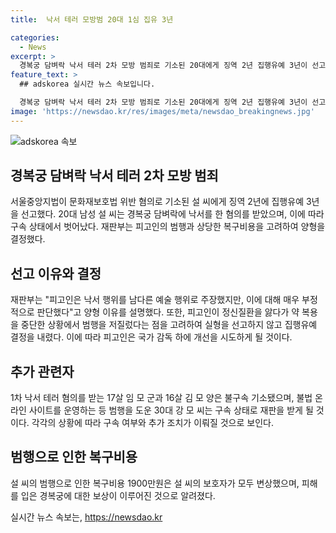 ```yaml
---
title:  낙서 테러 모방범 20대 1심 집유 3년

categories:
  - News
excerpt: >
  경복궁 담벼락 낙서 테러 2차 모방 범죄로 기소된 20대에게 징역 2년 집행유예 3년이 선고되었다. 재판부는 이를 불량한 행위로 규정하며 정신질환 등을 감안해 유예 결정을 했다. 해당 범행으로 인한 1900만원의 복구비용은 가족이 부담했다. 1차 범행과 연관된 17살과 16살의 피의자는 불구속 기소됐으며, 관련 온라인 사이트 운영자 등도 재판을 기다리고 있다.
feature_text: >
  ## adskorea 실시간 뉴스 속보입니다.

  경복궁 담벼락 낙서 테러 2차 모방 범죄로 기소된 20대에게 징역 2년 집행유예 3년이 선고되었다. 재판부는 이를 불량한 행위로 규정하며 정신질환 등을 감안해 유예 결정을 했다. 해당 범행으로 인한 1900만원의 복구비용은 가족이 부담했다. 1차 범행과 연관된 17살과 16살의 피의자는 불구속 기소됐으며, 관련 온라인 사이트 운영자 등도 재판을 기다리고 있다.
image: 'https://newsdao.kr/res/images/meta/newsdao_breakingnews.jpg'
---
```


<p><img src="https://newsdao.kr/res/images/meta/newsdao_breakingnews.jpg" alt="adskorea 속보" /></p>

<h2 data-ke-size="size26">경복궁 담벼락 낙서 테러 2차 모방 범죄</h2>

<p data-ke-size="size16">서울중앙지법이 문화재보호법 위반 혐의로 기소된 설 씨에게 징역 2년에 집행유예 3년을 선고했다. 20대 남성 설 씨는 경복궁 담벼락에 낙서를 한 혐의를 받았으며, 이에 따라 구속 상태에서 벗어났다. 재판부는 피고인의 범행과 상당한 복구비용을 고려하여 양형을 결정했다.</p>

<h2 data-ke-size="size26">선고 이유와 결정</h2>

<p data-ke-size="size16">재판부는 "피고인은 낙서 행위를 남다른 예술 행위로 주장했지만, 이에 대해 매우 부정적으로 판단했다"고 양형 이유를 설명했다. 또한, 피고인이 정신질환을 앓다가 약 복용을 중단한 상황에서 범행을 저질렀다는 점을 고려하여 실형을 선고하지 않고 집행유예 결정을 내렸다. 이에 따라 피고인은 국가 감독 하에 개선을 시도하게 될 것이다.</p>

<h2 data-ke-size="size26">추가 관련자</h2>

<p data-ke-size="size16">1차 낙서 테러 혐의를 받는 17살 임 모 군과 16살 김 모 양은 불구속 기소됐으며, 불법 온라인 사이트를 운영하는 등 범행을 도운 30대 강 모 씨는 구속 상태로 재판을 받게 될 것이다. 각각의 상황에 따라 구속 여부와 추가 조치가 이뤄질 것으로 보인다.</p>

<h2 data-ke-size="size26">범행으로 인한 복구비용</h2>

<p data-ke-size="size16">설 씨의 범행으로 인한 복구비용 1900만원은 설 씨의 보호자가 모두 변상했으며, 피해를 입은 경복궁에 대한 보상이 이루어진 것으로 알려졌다.</p>
실시간 뉴스 속보는, <a href="https://newsdao.kr" rel="dofollow">https://newsdao.kr</a>



